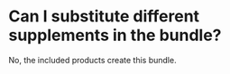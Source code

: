 # Can I substitute different supplements in the bundle?

No, the included products create this bundle.
